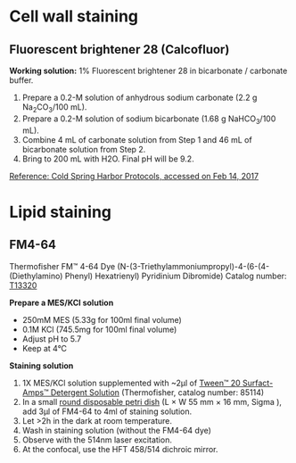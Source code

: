 # Cell wall staining

## Fluorescent brightener 28 (Calcofluor)
__Working solution:__ 1% Fluorescent brightener 28 in bicarbonate / carbonate buffer.  

1.  Prepare a 0.2-M solution of anhydrous sodium carbonate (2.2 g Na<sub>2</sub>CO<sub>3</sub>/100 mL).
2.  Prepare a 0.2-M solution of sodium bicarbonate (1.68 g NaHCO<sub>3</sub>/100 mL).
3.  Combine 4 mL of carbonate solution from Step 1 and 46 mL of bicarbonate solution from Step 2.
4.  Bring to 200 mL with H2O. Final pH will be 9.2.

[Reference: Cold Spring Harbor Protocols, accessed on Feb 14, 2017](http://cshprotocols.cshlp.org/content/2011/2/pdb.rec12398.full?text_only=true)

# Lipid staining
## FM4-64 
Thermofisher FM™ 4-64 Dye (N-(3-Triethylammoniumpropyl)-4-(6-(4-(Diethylamino) Phenyl) Hexatrienyl) Pyridinium Dibromide)
Catalog number:  [T13320](https://www.thermofisher.com/order/catalog/product/T13320)

__Prepare a MES/KCl solution__
*  250mM MES (5.33g for 100ml final volume)
*  0.1M KCl (745.5mg for 100ml final volume)
*  Adjust pH to 5.7
*  Keep at 4°C

__Staining solution__
1.  1X MES/KCl solution supplemented with ~2µl of [Tween™ 20 Surfact-Amps™ Detergent Solution](https://www.thermofisher.com/order/catalog/product/85114?gclid=EAIaIQobChMI_ezFvo_r1gIVFTPTCh0Png7REAAYAiAAEgIZkPD_BwE&s_kwcid=AL!3652!3!100859398934!e!!g!!tween%2020&mkwid=sciAEE7Tu-dc_pcrid_100859398934_pkw_tween%2020_pmt_e_slid__dimid=&ef_id=V0vunQAAAKoG9rZ0:20171012124919:s) (Thermofisher, catalog number: 85114) 
2.  In a small [round disposable petri dish](http://www.sigmaaldrich.com/catalog/product/aldrich/br452010?lang=en&region=NL) (L × W 55 mm × 16 mm, Sigma ), add 3µl of FM4-64 to 4ml of staining solution.
3.  Let >2h in the dark at room temperature.
4.  Wash in staining solution (without the FM4-64 dye)
5.  Observe with the 514nm laser excitation.
6.  At the confocal, use the HFT 458/514 dichroic mirror.
